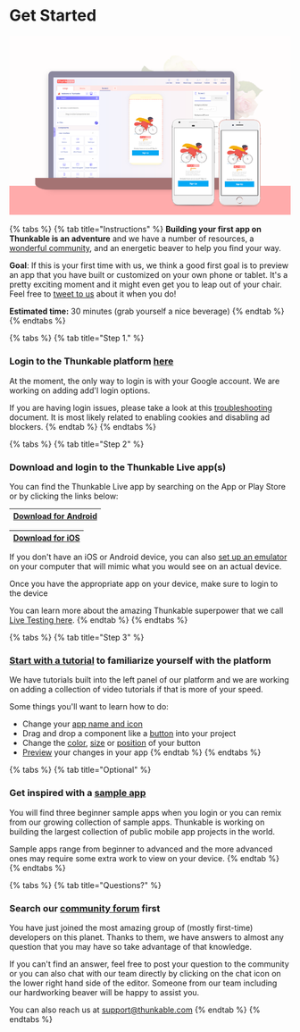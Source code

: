 # Get Started

![Goal 1: Preview your own app on your device on the Thunkable Live app](../../.gitbook/assets/live-test%20%281%29.png)

{% tabs %}
{% tab title="Instructions" %}
**Building your first app on Thunkable is an adventure** and we have a number of resources, a [wonderful community](https://community.thunkable.com/c/thunkable-cross), and an energetic beaver to help you find your way.

**Goal**: If this is your first time with us, we think a good first goal is to preview an app that you have built or customized on your own phone or tablet. It's a pretty exciting moment and it might even get you to leap out of your chair. Feel free to [tweet to us](https://twitter.com/thunkable?ref_src=twsrc%5Egoogle%7Ctwcamp%5Eserp%7Ctwgr%5Eauthor) about it when you do!

**Estimated time:** 30 minutes \(grab yourself a nice beverage\)
{% endtab %}
{% endtabs %}

{% tabs %}
{% tab title="Step 1." %}
### Login to the Thunkable platform [here](https://x.thunkable.com/)

At the moment, the only way to login is with your Google account. We are working on adding add'l login options.

If you are having login issues, please take a look at this [troubleshooting](../create/login-issues.md) document.  It is most likely related to enabling cookies and disabling ad blockers.
{% endtab %}
{% endtabs %}

{% tabs %}
{% tab title="Step 2" %}
### Download and login to the Thunkable Live app\(s\)

You can find the Thunkable Live app by searching on the App or Play Store or by clicking the links below:

| [**Download for Android**](https://play.google.com/store/apps/details?id=com.thunkable.live) |
| --- |


| [**Download for iOS**](http://appstore.com/thunkablelive) |
| --- |


If you don't have an iOS or Android device, you can also [set up an emulator](emulators.md) on your computer that will mimic what you would see on an actual device.

Once you have the appropriate app on your device, make sure to login to the device 

You can learn more about the amazing Thunkable superpower that we call [Live Testing here](../live-test.md).
{% endtab %}
{% endtabs %}

{% tabs %}
{% tab title="Step 3" %}
### [Start with a tutorial](tutorials.md) to familiarize yourself with the platform

We have tutorials built into the left panel of our platform and we are working on adding a collection of video tutorials if that is more of your speed.

Some things you'll want to learn how to do:

* Change your [app name and icon](../create/app-icon-+-name.md)
* Drag and drop a component like a [button](../create/components/user-interface/button.md) into your project
* Change the [color](../create/components/user-interface/button.md#style-the-button), [size](../create/intro-to-sizing.md) or [position](../create/intro-to-spacing.md) of your button
* [Preview](../live-test.md#live-preview) your changes in your app
{% endtab %}
{% endtabs %}

{% tabs %}
{% tab title="Optional" %}
### Get inspired with a [sample app](sample-apps.md)

You will find three beginner sample apps when you login or you can remix from our growing collection of sample apps. Thunkable is working on building the largest collection of public mobile app projects in the world.

Sample apps range from beginner to advanced and the more advanced ones may require some extra work to view on your device.
{% endtab %}
{% endtabs %}

{% tabs %}
{% tab title="Questions?" %}
### Search our [community forum](https://community.thunkable.com/c/thunkable-cross) first

You have just joined the most amazing group of \(mostly first-time\) developers on this planet.  Thanks to them, we have answers to almost any question that you may have so take advantage of that knowledge. 

If you can't find an answer, feel free to post your question to the community or you can also chat with our team directly by clicking on the chat icon on the lower right hand side of the editor. Someone from our team including our hardworking beaver will be happy to assist you.

You can also reach us at support@thunkable.com
{% endtab %}
{% endtabs %}

